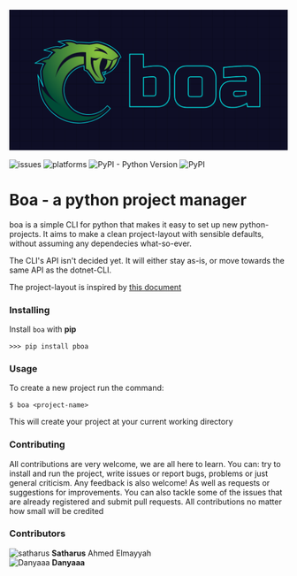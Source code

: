 ![Boa Logo](https://raw.githubusercontent.com/kentaasvang/boa/master/img/boa.png)

![issues](https://img.shields.io/github/issues/kentaasvang/boa) ![platforms](https://img.shields.io/badge/platform-macos-lightgrey) ![PyPI - Python Version](https://img.shields.io/pypi/pyversions/pboa) ![PyPI](https://img.shields.io/pypi/v/pboa)

# Boa - a python project manager
boa is a simple CLI for python that makes it easy to set up new python-projects. It aims to make a clean project-layout with sensible defaults, without assuming any dependecies what-so-ever. 

The CLI's API isn't decided yet. It will either stay as-is, or move towards the same API as the dotnet-CLI.

The project-layout is inspired by [this document](https://docs.python-guide.org/writing/structure/)


### Installing
Install `boa` with **pip**
```terminal
>>> pip install pboa
```


### Usage
To create a new project run the command:
```terminal
$ boa <project-name>
```
This will create your project at your current working directory


### Contributing
All contributions are very welcome, we are all here to learn. You can: try to install and run the project, write issues or report bugs, problems or just general criticism. Any feedback is also welcome! As well as requests or suggestions for improvements. You can also tackle some of the issues that are already registered and submit pull requests. All contributions no matter how small will be credited


### Contributors
![satharus](https://avatars1.githubusercontent.com/u/29730368?s=64&v=4) **Satharus** Ahmed Elmayyah  
![Danyaaa](https://avatars3.githubusercontent.com/u/36606798?s=64&v=4) **Danyaaa**

